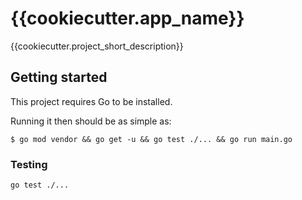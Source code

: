 # {{cookiecutter.app_name}}

{{cookiecutter.project_short_description}}

## Getting started

This project requires Go to be installed.

Running it then should be as simple as:

```console
$ go mod vendor && go get -u && go test ./... && go run main.go
```

### Testing

``go test ./...``